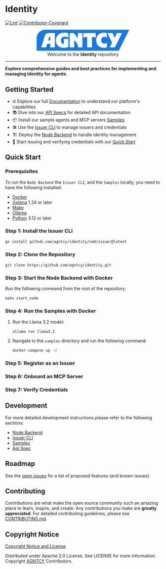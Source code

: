 # Identity

[![Lint](https://github.com/cisco-eti/pyramid/actions/workflows/lint.yml/badge.svg?branch=main)](https://github.com/marketplace/actions/super-linter)
[![Contributor-Covenant](https://img.shields.io/badge/Contributor%20Covenant-2.1-fbab2c.svg)](CODE_OF_CONDUCT.md)

<p align="center">
  <a href="https://agntcy.org">
    <picture>
      <source media="(prefers-color-scheme: dark)" srcset="img/_logo-Agntcy_White@2x.png" width="300">
      <img alt="" src="img/_logo-Agntcy_FullColor@2x.png" width="300">
    </picture>
  </a>
  <br />
  <caption>Welcome to the <b>Identity</b> repository</caption>
</p>

---

**Explore comprehensive guides and best practices for implementing and managing identity for agents.**

## Getting Started

- 🌐 Explore our full [Documentation](https://spec.identity.agntcy.org) to understand our platform's capabilities
- 📚 Dive into our [API Specs](https://spec.identity.agntcy.org/protodocs/agntcy/identity/core/v1alpha1/id.proto) for detailed API documentation
- 📦 Install our sample agents and MCP servers [Samples](samples/README.md)
- 🛠️ Use the [Issuer CLI](identity/cmd/issuer/README.md) to manage issuers and credentials
- 🏗️ Deploy the [Node Backend](identity/cmd/node/README.md) to handle identity management
- 🔐 Start issuing and verifying credentials with our [Quick Start](https://docs.agntcy.org/pages/identity-howto.html#quick-start)

## Quick Start

### Prerequisites

To run the `Node Backend` the `Issuer CLI`, and the `Samples` locally, you need to have the following installed:

- [Docker](https://docs.docker.com/get-docker/)
- [Golang](https://go.dev/doc/install) 1.24 or later
- [Make](https://www.gnu.org/software/make/)
- [Ollama](https://ollama.com/download)
- [Python](https://www.python.org/downloads/) 3.12 or later

### Step 1: Install the Issuer CLI

```bash
go install github.com/agntcy/identity/cmd/issuer@latest
```

### Step 2: Clone the Repository

```bash
git clone https://github.com/agntcy/identity.git
```

### Step 3: Start the Node Backend with Docker

Run the following command from the root of the repository:

```bash
make start_node
```

### Step 4: Run the Samples with Docker

1. Run the Llama 3.2 model:

   ```bash
   ollama run llama3.2
   ```

2. Navigate to the `samples` directory and run the following command:

   ```bash
   docker-compose up -d
   ```

### Step 5: Register as an Issuer

### Step 6: Onboard an MCP Server

### Step 7: Verify Credentials

## Development

For more detailed development instructions please refer to the following sections:

- [Node Backend](identity/cmd/node/README.md)
- [Issuer CLI](identity/cmd/issuer/README.md)
- [Samples](samples/README.md)
- [Api Spec](api-spec/README.md)

## Roadmap

See the [open issues](https://github.com/agntcy/identity/issues) for a list
of proposed features (and known issues).

## Contributing

Contributions are what make the open source community such an amazing place to
learn, inspire, and create. Any contributions you make are **greatly
appreciated**. For detailed contributing guidelines, please see
[CONTRIBUTING.md](CONTRIBUTING.md).

## Copyright Notice

[Copyright Notice and License](LICENSE)

Distributed under Apache 2.0 License. See LICENSE for more information.
Copyright [AGNTCY](https://github.com/agntcy) Contributors.
